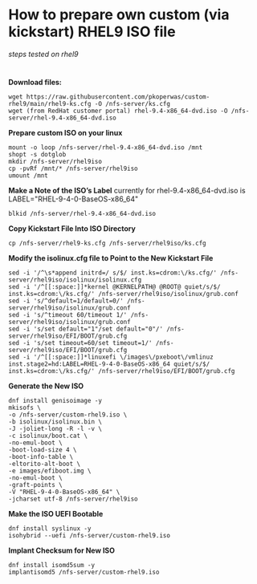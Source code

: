 # How to prepare own custom (via kickstart) RHEL9 ISO file 
*steps tested on rhel9*
#


**Download files:**
```
wget https://raw.githubusercontent.com/pkoperwas/custom-rhel9/main/rhel9-ks.cfg -O /nfs-server/ks.cfg
wget (from RedHat customer portal) rhel-9.4-x86_64-dvd.iso -O /nfs-server/rhel-9.4-x86_64-dvd.iso
```

**Prepare custom ISO on your linux**
```
mount -o loop /nfs-server/rhel-9.4-x86_64-dvd.iso /mnt
shopt -s dotglob
mkdir /nfs-server/rhel9iso
cp -pvRf /mnt/* /nfs-server/rhel9iso
umount /mnt
```

**Make a Note of the ISO’s Label**  currently for rhel-9.4-x86_64-dvd.iso is LABEL="RHEL-9-4-0-BaseOS-x86_64"
```
blkid /nfs-server/rhel-9.4-x86_64-dvd.iso
```

**Copy Kickstart File Into ISO Directory**
```
cp /nfs-server/rhel9-ks.cfg /nfs-server/rhel9iso/ks.cfg
```

**Modify the isolinux.cfg file to Point to the New Kickstart File**
```
sed -i '/^\s*append initrd=/ s/$/ inst.ks=cdrom:\/ks.cfg/' /nfs-server/rhel9iso/isolinux/isolinux.cfg
sed -i '/^[[:space:]]*kernel @KERNELPATH@ @ROOT@ quiet/s/$/ inst.ks=cdrom:\/ks.cfg/' /nfs-server/rhel9iso/isolinux/grub.conf
sed -i 's/^default=1/default=0/' /nfs-server/rhel9iso/isolinux/grub.conf
sed -i 's/^timeout 60/timeout 1/' /nfs-server/rhel9iso/isolinux/grub.conf
sed -i 's/set default="1"/set default="0"/' /nfs-server/rhel9iso/EFI/BOOT/grub.cfg
sed -i 's/set timeout=60/set timeout=1/' /nfs-server/rhel9iso/EFI/BOOT/grub.cfg
sed -i '/^[[:space:]]*linuxefi \/images\/pxeboot\/vmlinuz inst.stage2=hd:LABEL=RHEL-9-4-0-BaseOS-x86_64 quiet/s/$/ inst.ks=cdrom:\/ks.cfg/' /nfs-server/rhel9iso/EFI/BOOT/grub.cfg

```

**Generate the New ISO**
```
dnf install genisoimage -y
mkisofs \
-o /nfs-server/custom-rhel9.iso \
-b isolinux/isolinux.bin \
-J -joliet-long -R -l -v \
-c isolinux/boot.cat \
-no-emul-boot \
-boot-load-size 4 \
-boot-info-table \
-eltorito-alt-boot \
-e images/efiboot.img \
-no-emul-boot \
-graft-points \
-V "RHEL-9-4-0-BaseOS-x86_64" \
-jcharset utf-8 /nfs-server/rhel9iso
```

**Make the ISO UEFI Bootable**
```
dnf install syslinux -y
isohybrid --uefi /nfs-server/custom-rhel9.iso
```

**Implant Checksum for New ISO**
```
dnf install isomd5sum -y
implantisomd5 /nfs-server/custom-rhel9.iso
```

